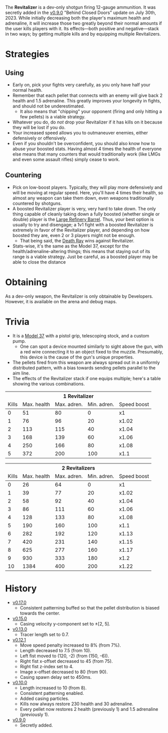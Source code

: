 <DevWeapon />

The **Revitalizer** is a dev-only shotgun firing 12-gauge ammunition. It was secretly added in the [v0.9.0](https://github.com/HasangerGames/suroi/releases/tag/v0.9.0) "Behind Closed Doors" update on July 30th, 2023. While initially decreasing both the player's maximum health and adrenaline, it will increase those two greatly beyond their normal amounts if the user kills players with it. Its effects—both positive and negative—stack in two ways; by getting multiple kills and by equipping multiple Revitalizers.

# Strategies

## Using

- Early on, pick your fights very carefully, as you only have half your normal health.
- Remember that each pellet that connects with an enemy will give back 2 health and 1.5 adrenaline. This greatly improves your longevity in fights, and should not be underestimated.
  - It also means that "chipping" your opponent (firing and only hitting a few pellets) is a viable strategy.
- Whatever you do, do <i>not</i> drop your Revitalizer if it has kills on it because they will be lost if you do.
- Your increased speed allows you to outmaneuver enemies, either defensively or offensively.
- Even if you shouldn't be overconfident, you should also know how to abuse your boosted stats. Having almost 4 times the health of everyone else means that many counters that would traditionally work (like LMGs and even some assault rifles) simply cease to work.

## Countering

- Pick on low-boost players. Typically, they will play more defensively and will be moving at regular speed. Here, you'll have 4 times their health, so almost any weapon can take them down, even weapons traditionally countered by shotguns.
- A boosted Revitalizer player is very, very hard to take down. The only thing capable of cleanly taking down a fully boosted (whether single or double) player is the [Large Refinery Barrel](/obstacles/large_refinery_barrel). Thus, your best option is usually to try and disengage; a 1v1 fight with a boosted Revitalizer is extremely in favor of the Revitalizer player, and depending on how boosted they are, even 2 or 3 players might not be enough.
  - That being said, the [Death Ray](/weapons/guns/deathray) wins against Revitalizer.
- Stats-wise, it's the same as the Model 37, except for the health/adrenaline-altering things; this means that staying out of its range is a viable strategy. Just be careful, as a boosted player may be able to close the distance

# Obtaining

As a dev-only weapon, the Revitalizer is only obtainable by Developers. However, it is available on the arena and debug maps.

# Trivia

- It is a [Model 37](/weapons/guns/model_37) with a pistol grip, telescoping stock, and a custom pump.
  - One can spot a device mounted similarly to sight above the gun, with a red wire connecting it to an object
    fixed to the muzzle. Presumably, this device is the cause of the gun's unique properties.
- The pellets fired from this weapon are always spread out in a uniformly distributed pattern, with a bias towards sending pellets parallel to the aim line.
- The effects of the Revitalizer stack if one equips multiple; here's a table showing the various combinations.

<table>
  <thead>
    <tr>
      <th colSpan="5" style={{ "textAlign": "center" }}>
        1 Revitalizer
      </th>
    </tr>
    <tr>
      <td>Kills</td>
      <td>Max. health</td>
      <td>Max. adren.</td>
      <td>Min. adren.</td>
      <td>Speed boost</td>
    </tr>
  </thead>
  <tbody>
    <tr>
      <td>0</td>
      <td>51</td>
      <td>80</td>
      <td>0</td>
      <td>x1</td>
    </tr>
    <tr>
      <td>1</td>
      <td>76</td>
      <td>96</td>
      <td>20</td>
      <td>x1.02</td>
    </tr>
    <tr>
      <td>2</td>
      <td>113</td>
      <td>115</td>
      <td>40</td>
      <td>x1.04</td>
    </tr>
    <tr>
      <td>3</td>
      <td>168</td>
      <td>139</td>
      <td>60</td>
      <td>x1.06</td>
    </tr>
    <tr>
      <td>4</td>
      <td>250</td>
      <td>166</td>
      <td>80</td>
      <td>x1.08</td>
    </tr>
    <tr>
      <td>5</td>
      <td>372</td>
      <td>200</td>
      <td>100</td>
      <td>x1.1</td>
    </tr>
  </tbody>
</table>

<table>
  <thead>
    <tr>
      <th colSpan="5" style={{ "textAlign": "center" }}>
        2 Revitalizers
      </th>
    </tr>
    <tr>
      <td>Kills</td>
      <td>Max. health</td>
      <td>Max. adren.</td>
      <td>Min. adren.</td>
      <td>Speed boost</td>
    </tr>
  </thead>
  <tbody>
    <tr>
      <td>0</td>
      <td>26</td>
      <td>64</td>
      <td>0</td>
      <td>x1</td>
    </tr>
    <tr>
      <td>1</td>
      <td>39</td>
      <td>77</td>
      <td>20</td>
      <td>x1.02</td>
    </tr>
    <tr>
      <td>2</td>
      <td>58</td>
      <td>92</td>
      <td>40</td>
      <td>x1.04</td>
    </tr>
    <tr>
      <td>3</td>
      <td>86</td>
      <td>111</td>
      <td>60</td>
      <td>x1.06</td>
    </tr>
    <tr>
      <td>4</td>
      <td>128</td>
      <td>133</td>
      <td>80</td>
      <td>x1.08</td>
    </tr>
    <tr>
      <td>5</td>
      <td>190</td>
      <td>160</td>
      <td>100</td>
      <td>x1.1</td>
    </tr>
    <tr>
      <td>6</td>
      <td>282</td>
      <td>192</td>
      <td>120</td>
      <td>x1.13</td>
    </tr>
    <tr>
      <td>7</td>
      <td>420</td>
      <td>231</td>
      <td>140</td>
      <td>x1.15</td>
    </tr>
    <tr>
      <td>8</td>
      <td>625</td>
      <td>277</td>
      <td>160</td>
      <td>x1.17</td>
    </tr>
    <tr>
      <td>9</td>
      <td>930</td>
      <td>333</td>
      <td>180</td>
      <td>x1.2</td>
    </tr>
    <tr>
      <td>10</td>
      <td>1384</td>
      <td>400</td>
      <td>200</td>
      <td>x1.22</td>
    </tr>
  </tbody>
</table>

# History

- [v0.17.0](https://github.com/HasangerGames/suroi/releases/tag/v0.17.0)
  - Consistent patterning buffed so that the pellet distribution is biased towards the center.
- [v0.15.0](https://github.com/HasangerGames/suroi/releases/tag/v0.15.0)
  - Casing velocity y-component set to ±[2, 5].
- [v0.13.0](https://github.com/HasangerGames/suroi/releases/tag/v0.13.0)
  - Tracer length set to 0.7.
- [v0.12.1](https://github.com/HasangerGames/suroi/releases/tag/v0.12.1)
  - Move speed penalty increased to 8% (from 7%).
  - Length decreased to 7.5 (from 10).
  - Left fist moved to (120, -2) (from (150, -6)).
  - Right fist x-offset decreased to 45 (from 75).
  - Right fist z-index set to 4.
  - Image x-offset decreased to 80 (from 90).
  - Casing spawn delay set to 450ms.
- [v0.10.0](https://github.com/HasangerGames/suroi/releases/tag/v0.10.0)
  - Length increased to 10 (from 8).
  - Consistent patterning enabled.
  - Added casing particles.
  - Kills now always restore 230 health and 30 adrenaline.
  - Every pellet now restores 2 health (previously 1) and 1.5 adrenaline (previously 1).
- [v0.9.0](https://github.com/HasangerGames/suroi/releases/tag/v0.9.0)
  - Secretly added.
